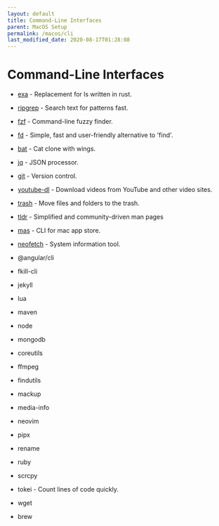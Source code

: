 ```yaml
---
layout: default
title: Command-Line Interfaces
parent: MacOS Setup
permalink: /macos/cli
last_modified_date: 2020-08-17T01:28:08
---
```


# Command-Line Interfaces

* [exa](https://github.com/ogham/exa) - Replacement for ls written in rust.
* [ripgrep](https://github.com/BurntSushi/ripgrep) - Search text for patterns fast.
* [fzf](https://github.com/junegunn/fzf) - Command-line fuzzy finder.
* [fd](https://github.com/sharkdp/fd) - Simple, fast and user-friendly alternative to 'find'.
* [bat](https://github.com/sharkdp/bat) - Cat clone with wings.
* [jq](https://github.com/stedolan/jq) - JSON processor.
* [git](https://github.com/git/git) - Version control.
* [youtube-dl](https://github.com/rg3/youtube-dl) - Download videos from YouTube and other video sites.
* [trash](https://github.com/sindresorhus/trash) - Move files and folders to the trash.
* [tldr](https://github.com/tldr-pages/tldr) - Simplified and community-driven man pages
* [mas](https://github.com/mas-cli/mas) - CLI for mac app store.
* [neofetch](https://github.com/dylanaraps/neofetch) - System information tool.

* @angular/cli
* fkill-cli
* jekyll
* lua
* maven
* node
* mongodb
* coreutils
* ffmpeg
* findutils
* mackup
* media-info
* neovim
* pipx
* rename
* ruby
* scrcpy
* tokei - Count lines of code quickly.
* wget
* brew
